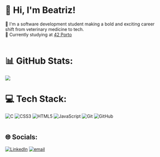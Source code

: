 # 👋 Hi, I'm Beatriz!
🐝 I'm a software development student making a bold and exciting career shift from veterinary medicine to tech.<br/> 
📖 Currently studying at [42 Porto](https://www.42porto.com/)<br/>
<br>

# 📊 GitHub Stats:
![](https://github-readme-stats.vercel.app/api/top-langs/?username=beatrizfiochi&theme=onedark&hide_border=false&include_all_commits=false&count_private=false&layout=compact)


# 💻 Tech Stack:
![C](https://img.shields.io/badge/c-%2300599C.svg?style=for-the-badge&logo=c&logoColor=white) ![CSS3](https://img.shields.io/badge/css3-%231572B6.svg?style=for-the-badge&logo=css3&logoColor=white) ![HTML5](https://img.shields.io/badge/html5-%23E34F26.svg?style=for-the-badge&logo=html5&logoColor=white) ![JavaScript](https://img.shields.io/badge/javascript-%23323330.svg?style=for-the-badge&logo=javascript&logoColor=%23F7DF1E) ![Git](https://img.shields.io/badge/git-%23F05033.svg?style=for-the-badge&logo=git&logoColor=white) ![GitHub](https://img.shields.io/badge/github-%23121011.svg?style=for-the-badge&logo=github&logoColor=white)
<br>
<br>

## 🌐 Socials:
[![LinkedIn](https://img.shields.io/badge/LinkedIn-%230077B5.svg?logo=linkedin&logoColor=white)](https://linkedin.com/in/https://www.linkedin.com/in/beatriz-fiochi/) [![email](https://img.shields.io/badge/Email-D14836?logo=gmail&logoColor=white)](mailto:biafiochi@gmail.com) 
<br>

